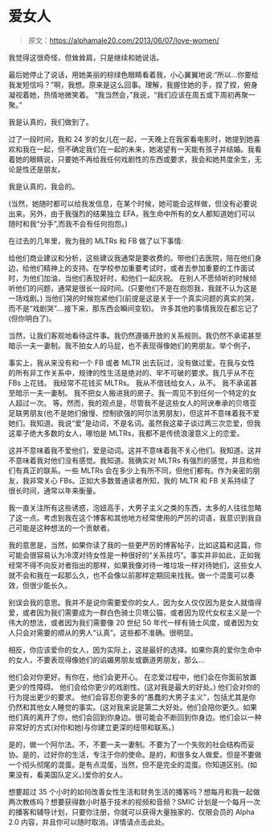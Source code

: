 # 爱女人

> 原文：<https://alphamale20.com/2013/06/07/love-women/>

我觉得这很奇怪，但耸耸肩，只是继续和她说话。

最后她停止了说话，用她美丽的棕绿色眼睛看着我，小心翼翼地说:“所以...你要给我发短信吗？”啊，我想。原来是这么回事。理解，我握住她的手，捏了捏，俯身凝视着她，热情地微笑着。
“我当然会，”我说，“我们应该在周五或下周初再聚一聚。”

我是认真的，我们做到了。

过了一段时间，我和 24 岁的女儿在一起，一天晚上在我家看电影时，她提到她喜欢和我在一起，但不确定我们在一起的未来，她渴望有一天能有孩子并结婚。我看着她的眼睛说，只要她不再给我任何戏剧性的东西或要求，我会和她共度余生，无论是性还是朋友。

我是认真的，我会的。

(当然，她随时都可以给我发信息，在某个时候，她可能会这样做，但没有必要说出来。另外，由于我强烈的结果独立 EFA，我生命中所有的女人都知道她们可以随时和我“分手”,而我不会有任何抱怨。)

在过去的几年里，我为我的 MLTRs 和 FB 做了以下事情:

给他们商业建议和分析，这些建议我通常是要收费的。带他们去医院，陪在他们身边，给他们精神上的支持。在学校参加重要考试时，或者去参加重要的工作面试时，为他们加油，当他们表现好时，和他们一起庆祝。
在别人不愿倾听的时候倾听他们的问题，通常是很长一段时间。(只要他们不是在抱怨我，我就不认为这是一场戏剧。)
当他们哭的时候抱紧他们(前提是这是关于一个真实问题的真实的哭，而不是“戏剧哭”....接下来，那东西会瞬间变软)。
许多其他的事情我现在都忘记了(但你明白了)。

当然，让我们客观地看待这件事。我仍然遵循开放的关系规则。我仍然不承诺甚至暗示一夫一妻制。我不拍女人的马屁，也不表现得像她们的男朋友。举个例子，

事实上，我从来没有和一个 FB 或者 MLTR 出去玩过，没有做过爱。在我与女性的所有非工作关系中，规律的性生活是绝对的、牢不可破的要求。我几乎从不在 FBs 上花钱。
我经常不花钱买 MLTRs。
我从不借钱给女人，从不。
我不承诺甚至暗示一夫一妻制。
我不把女人搬进我的房子。我一周见不到任何一个特定的女人超过一次。
等。然而，我的观点是，尽管我不是这些女人的阿谀奉承的贝塔亚足联男朋友(也不是她们傲慢、控制欲强的阿尔法男朋友)，但这并不意味着我不爱她们。我知道。我说“爱”是动词，不是名词。虽然我这辈子谈过两三次恋爱，但我这辈子绝大多数的女人，哪怕是 MLTRs，我都不是传统浪漫意义上的恋爱。

这并不意味着我不爱他们，爱是动词。这并不意味着我不关心他们。我知道。这并不意味着我对他们没有感觉。我知道。我确实对 MLTRs 有强烈的感觉，并且和他们有真正的联系。一些 MLTRs 会在多少上有所不同，但他们都有。作为亲密的朋友，我非常关心 FBs。正如大多数普通读者所知，我的 MLTR 和 FB 关系持续了很长时间，通常以年来衡量。

我一直关注所有这些诱惑，泡妞高手，大男子主义之类的东西，太多的人往往忽略了这一点。考虑到我在这个博客和其他地方经常使用的严厉的词语，我意识到我自己可能是这种想法的一个贡献者。

我的意思是，当然，如果你读了我的一些更严厉的博客帖子，比如这篇和这篇，你可能会很容易认为冷漠对待女性是一种很好的“关系技巧”。事实并非如此，正如我经常不得不向反对者指出的那样，如果我像对待一堆垃圾一样对待她们，这些女人就不会和我在一起那么久，也不会像以前那样定期回来找我。做一个混蛋可以奏效，但很少能长久。

别误会我的意思。我并不是说你需要爱你的女人，因为女人仅仅因为是女人就值得爱，或者因为我们需要成为一群白色骑士贝塔公猫，或者因为现代女权主义是一个伟大的想法，或者因为我们需要像 20 世纪 50 年代一样有骑士风度，或者因为女人只会对需要的顺从的男人“认真”。这些都不准确。很明显。

相反，你应该爱你的女人，因为实际上，这是最好的选择。如果你真的爱你生命中的女人，不要表现得像她们的谄媚男朋友或霸道男朋友，那么...

他们会对你更好。有你在，他们会更开心。
在恋爱过程中，他们会在你面前放置更少的性障碍。
他们会给你更少的戏剧性。(这对我是最大的好处。)
他们会对你的行为提出更少的要求。
他们会容忍你更多的“愚蠢的大男子主义”，包括尤其是你仍然和其他女人睡觉的事实。(这对我来说是第二大好处。他们会陪你更久。如果他们真的离开了你，他们会回到你身边。很可能会不断回到你身边。他们会以一种非常好的方式(对你和她)与你建立更深的纽带和联系。)

是的，做一个阿尔法。不，不要一夫一妻制。不要为了一个失败的社会结构而妥协。是的，过好你的生活，专注于你的使命。是的，和很多女人做爱。但是不要做一个彻头彻尾的混蛋。是有点混蛋，当然，但不是完全的混蛋。你知道区别。(如果没有，看美国队定义。)爱你的女人。

想要超过 35 个小时的如何改善女性生活和财务生活的播客吗？想每月和我一起做两次教练吗？想要获得数小时基于技术的视频和音频？SMIC 计划是一个每月一次的播客和辅导计划，只要你注册，你就可以获得大量独家的、仅限会员的 Alpha 2.0 内容，并且你可以随时取消。详情请点击此处。